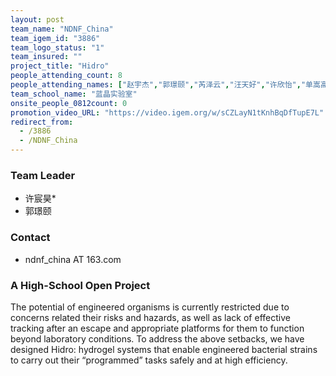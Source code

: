 ```yaml
---
layout: post
team_name: "NDNF_China"
team_igem_id: "3886"
team_logo_status: "1"
team_insured: ""
project_title: "Hidro"
people_attending_count: 8
people_attending_names: ["赵宇杰","郭璟颐","芮泽云","汪天好","许欣怡","单嵩高","王天姝","许宸昊"]
team_school_name: "蓝晶实验室"
onsite_people_0812count: 0
promotion_video_URL: "https://video.igem.org/w/sCZLayN1tKnhBqDfTupE7L"
redirect_from:
  - /3886
  - /NDNF_China
---
```



### Team Leader
* 许宸昊*
* 郭璟颐

### Contact
* ndnf_china AT 163.com

### A High-School Open Project

The potential of engineered organisms is currently restricted due to concerns related their risks and hazards, as well as lack of effective tracking after an escape and appropriate platforms for them to function beyond laboratory conditions. To address the above setbacks, we have designed Hidro: hydrogel systems that enable engineered bacterial strains to carry out their “programmed” tasks safely and at high efficiency.
